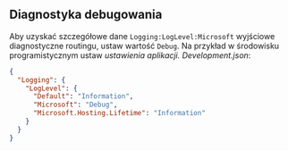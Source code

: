## <a name="debug-diagnostics"></a>Diagnostyka debugowania

Aby uzyskać szczegółowe dane `Logging:LogLevel:Microsoft` wyjściowe diagnostyczne routingu, ustaw wartość `Debug`. Na przykład w środowisku programistycznym ustaw *ustawienia aplikacji. Development.json*:

```JSON
{
  "Logging": {
    "LogLevel": {
      "Default": "Information",
      "Microsoft": "Debug",
      "Microsoft.Hosting.Lifetime": "Information"
    }
  }
}